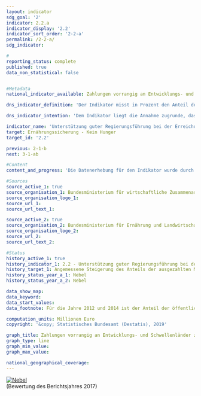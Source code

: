 ```yaml
---                   
layout: indicator                   
sdg_goal: '2'                   
indicator: 2.2.a                   
indicator_display: '2.2'                   
indicator_sort_order: '2-2-a'                   
permalink: /2-2-a/                   
sdg_indicator:                    

#                   
reporting_status: complete                   
published: true                   
data_non_statistical: false                   


#Metadata                   
national_indicator_available: Zahlungen vorrangig an Entwicklungs- und Schwellenländer zur Unterstützung guter Regierungsführung für Ernährungssicherung                   

dns_indicator_definition: 'Der Indikator misst in Prozent den Anteil der ausgezahlten Mittel an den Gesamtausgaben für Ernährungssicherung, mit dem die relevanten internationalen Normen und Empfehlungen zur Verwirklichung des Rechts auf Nahrung (definiert nach dem Global Strategic Framework des Ausschusses für die Welternährungssicherung der Vereinten Nationen) angewendet werden.'                   

dns_indicator_intention: 'Dem Indikator liegt die Annahme zugrunde, dass durch die Förderung der Anwendung internationaler Leitlinien und Empfehlungen im Bereich Ernährungssicherung die Ernährungssituation verbessert und somit ein wichtiger Beitrag zur Erfüllung von SDG 2 und zur Verwirklichung des Rechts auf Nahrung geleistet werden kann. Der Anteil der ausgezahlten Mittel für Ernährungssicherung, der für Governance eingesetzt wird, soll bis 2030 angemessen steigen.'                   

indicator_name: 'Unterstützung guter Regierungsführung bei der Erreichung einer angemessenen Ernährung weltweit'                   
target: Ernährungssicherung - Kein Hunger                   
target_id: '2.2'                   

previous: 2-1-b                   
next: 3-1-ab                   

#Content                    
content_and_progress: 'Die Datenerhebung für den Indikator wurde durch das Bundesministerium für Ernährung und Landwirtschaft und das Bundesministerium für wirtschaftliche Zusammenarbeit und Entwicklung vorgenommen. Hierfür erfolgte eine Prüfung aller Projekt- und Programmdokumente zu Vorhaben im Bereich der Ernährungssicherung. <br><br>Ein Projekt wird angerechnet, wenn im Ziel, in der Wirkungsmatrix oder der Projektbeschreibung a) die Anwendung einer Leitlinie oder Empfehlung des Global Strategic Framework für Ernährungssicherung konkret genannt wird oder b) ein inhaltliches Kernelement einer Leitlinie oder Empfehlung substanzieller Teil des Vorhabens ist und gleichzeitig das Vorhaben die Stärkung rechtlicher, institutioneller oder politischer Rahmenbedingungen zum Ziel hat. Die Zahlungen müssen zudem als öffentliche Entwicklungsausgaben (ODA) anrechenbar sein. Die so erhobenen Daten wurden extern überprüft. Diese Validierung hat gezeigt, dass ein geschärfter Governance-Begriff sowie geschärfte Kriterien zur Datenerhebung notwendig sind, um die Vergleichbarkeit zu gewährleisten. Nach der erstmaligen Erhebung für das Jahr 2016 ist geplant, den Indikator alle zwei Jahre zu erfassen. <br><br>Mit 476 Millionen Euro stellt der Teilbereich Governance  (Regierungsführung) ungefähr ein Drittel (32&nbsp;%) der ODA-Ausgaben im Bereich der Ernährungssicherung dar. Im Vergleich zu den gesamten öffentlichen Entwicklungsausgaben machen sowohl der Teilbereich Governance als auch der Bereich Ernährungssicherung nur einen kleinen Teil aus. So wurden im Jahre 2016 insgesamt 22,4 Milliarden Euro ODA geleistet. Damit entfielen im selben Jahr 6,6&nbsp;% der ODA auf Ernährungssicherung und 2,1&nbsp;% auf Governance in diesem Bereich. <br><br>Der Indikator stellt einen Ausschnitt von Deutschlands Beitrag zum Erreichen des SDG 2 dar. Insgesamt hatte sich die Situation in den Partnerländern der deutschen Entwicklungszusammenarbeit in den letzten Jahren zunächst deutlich verbessert. So sank, basierend auf Zahlen der Ernährungs- und Landwirtschaftsorganisation der Vereinten Nationen (FAO), der Anteil der Menschen, die in den Partnerländern an Unterernährung leiden, von 2000 bis 2015 von 19 auf 14&nbsp;%. Neuere Zahlen liegen für einzelne Länder bislang nicht vor, sodass zur jüngsten Entwicklung in den Partnerländern der deutschen Entwicklungszusammenarbeit derzeit keine Aussage getroffen werden kann. <br><br>Auch weltweit hatte sich die Situation zunächst deutlich verbessert: Von 2000 bis 2015 sank der Anteil der Hungernden an der Gesamtbevölkerung von 15 auf 11&nbsp;%. Nach aktuellen Schätzungen der FAO ist der Anteil der unterernährten Menschen seit 2015 weltweit wieder gestiegen und umfasste 821 Millionen Menschen im Jahr 2017. Dies entsprach 11&nbsp;% der Weltbevölkerung. Hintergründe für den aktuellen Anstieg der Hungerzahlen sind nach Einschätzung der FAO neben vermehrt auftretenden extremen Wetterereignissen und Klimaveränderungen insbesondere auch anhaltende Krisen und Konflikte.'                   

#Sources
source_active_1: true                           
source_organisation_1: Bundesministerium für wirtschaftliche Zusammenarbeit und Entwicklung (BMZ)                           
source_organisation_logo_1:                            
source_url_1:                            
source_url_text_1:                            

source_active_2: true                           
source_organisation_2: Bundesministerium für Ernährung und Landwirtschaft (BMEL)                           
source_organisation_logo_2:                            
source_url_2:                            
source_url_text_2:                            

#Status                   
history_active_1: true                   
history_indicator_1: 2.2 - Unterstützung guter Regierungsführung bei der Erreichung einer angemessenen Ernährung weltweit                   
history_target_1: Angemessene Steigerung des Anteils der ausgezahlten Mittel für die Anwendung von Leitlinien und Empfehlungen des VN-Welternährungsausschusses an den Gesamtausgaben für Ernährungssicherung bis 2030
history_status_year_a_1: Nebel
history_status_year_a_2: Nebel

data_show_map:                    
data_keyword:                    
data_start_values:                    
data_footnote: Für die Jahre 2012 und 2014 ist der Anteil der öffentlichen Entwicklungsausgaben zur Unterstützung guter Regierungsführung im Bereich Ernährungssicherung nicht bekannt.                   

computation_units: Millionen Euro                   
copyright: '&copy; Statistisches Bundesamt (Destatis), 2019'                   

graph_title: Zahlungen vorrangig an Entwicklungs- und Schwellenländer zur Unterstützung guter Regierungsführung für Ernährungssicherung                   
graph_type: line                   
graph_min_value:                    
graph_max_value:                    

national_geographical_coverage:                    
---
```

<div>                           
  <div class="my-header">                           
    <a href="https://nachhaltige-entwicklung-deutschland.github.io/open-sdg-site-starter/status/"><img src="https://g205sdgs.github.io/sdg-indicators/public/Wettersymbole/Nebel.png" alt="Nebel" />                           
    </a>                           
  </div>
  <div class="my-header-note">
    <span>(Bewertung des Berichtsjahres 2017)</span>
  </div>                           
</div>